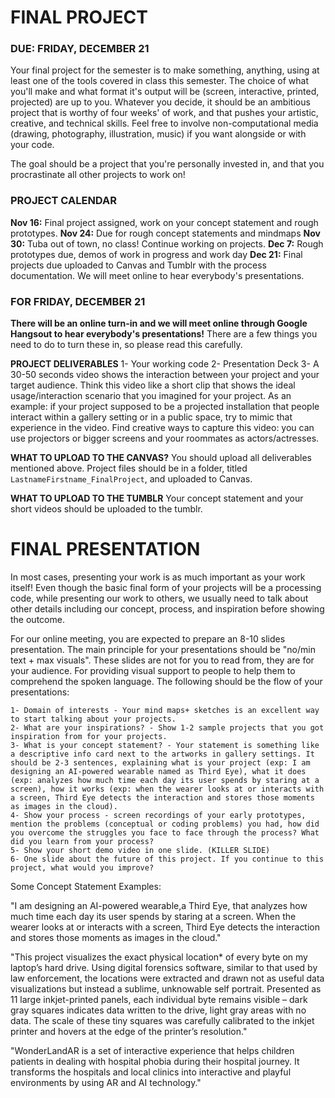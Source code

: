 FINAL PROJECT
====

### DUE: FRIDAY, DECEMBER 21

Your final project for the semester is to make something, anything, using at least one of the tools covered in class this semester. The choice of what you'll make and what format it's output will be (screen, interactive, printed, projected) are up to you. Whatever you decide, it should be an ambitious project that is worthy of four weeks' of work, and that pushes your artistic, creative, and technical skills. Feel free to involve non-computational media (drawing, photography, illustration, music) if you want alongside or with your code.

The goal should be a project that you're personally invested in, and that you procrastinate all other projects to work on!

### PROJECT CALENDAR  
**Nov 16:** Final project assigned, work on your concept statement and rough prototypes.
**Nov 24:** Due for rough concept statements and mindmaps
**Nov 30:** Tuba out of town, no class! Continue working on projects.
**Dec 7:** Rough prototypes due, demos of work in progress and work day
**Dec 21:** Final projects due uploaded to Canvas and Tumblr with the process documentation. We will meet online to hear everybody's presentations.

### FOR FRIDAY, DECEMBER 21
**There will be an online turn-in and we will meet online through Google Hangsout to hear everybody's presentations!** There are a few things you need to do to turn these in, so please read this carefully.

**PROJECT DELIVERABLES**
1- Your working code
2- Presentation Deck
3- A 30-50 seconds video shows the interaction between your project and your target audience. Think this video like a short clip that shows the ideal usage/interaction scenario that you imagined for your project. As an example: if your project supposed to be a projected installation that people interact within a gallery setting or in a public space, try to mimic that experience in the video. Find creative ways to capture this video: you can use projectors or bigger screens and your roommates as actors/actresses.

**WHAT TO UPLOAD TO THE CANVAS?**
You should upload all deliverables mentioned above. Project files should be in a folder, titled `LastnameFirstname_FinalProject`, and uploaded to Canvas.

**WHAT TO UPLOAD TO THE TUMBLR**
Your concept statement and your short videos should be uploaded to the tumblr.



FINAL PRESENTATION
====

In most cases, presenting your work is as much important as your work itself! Even though the basic final form of your projects will be a processing code, while presenting our work to others, we usually need to talk about other details including our concept, process, and inspiration before showing the outcome.

For our online meeting, you are expected to prepare an 8-10 slides presentation. The main principle for your presentations should be "no/min text + max visuals". These slides are not for you to read from, they are for your audience. For providing visual support to people to help them to comprehend the spoken language. The following should be the flow of your presentations:

    1- Domain of interests - Your mind maps+ sketches is an excellent way to start talking about your projects.
    2- What are your inspirations? - Show 1-2 sample projects that you got inspiration from for your projects.
    3- What is your concept statement? - Your statement is something like a descriptive info card next to the artworks in gallery settings. It should be 2-3 sentences, explaining what is your project (exp: I am designing an AI-powered wearable named as Third Eye), what it does (exp: analyzes how much time each day its user spends by staring at a screen), how it works (exp: when the wearer looks at or interacts with a screen, Third Eye detects the interaction and stores those moments as images in the cloud).
    4- Show your process - screen recordings of your early prototypes, mention the problems (conceptual or coding problems) you had, how did you overcome the struggles you face to face through the process? What did you learn from your process?
    5- Show your short demo video in one slide. (KILLER SLIDE)
    6- One slide about the future of this project. If you continue to this project, what would you improve?

Some Concept Statement Examples:

"I am designing an AI-powered wearable,a Third Eye, that analyzes how much time each day its user spends by staring at a screen. When the wearer looks at or interacts with a screen, Third Eye detects the interaction and stores those moments as images in the cloud."

"This project visualizes the exact physical location* of every byte on my laptop’s hard drive. Using digital forensics software, similar to that used by law enforcement, the locations were extracted and drawn not as useful data visualizations but instead a sublime, unknowable self portrait. Presented as 11 large inkjet-printed panels, each individual byte remains visible – dark gray squares indicates data written to the drive, light gray areas with no data. The scale of these tiny squares was carefully calibrated to the inkjet printer and hovers at the edge of the printer’s resolution."

"WonderLandAR is a set of interactive experience that helps children patients in dealing with hospital phobia during their hospital journey. It transforms the hospitals and local clinics into interactive and playful environments by using AR and AI technology."



